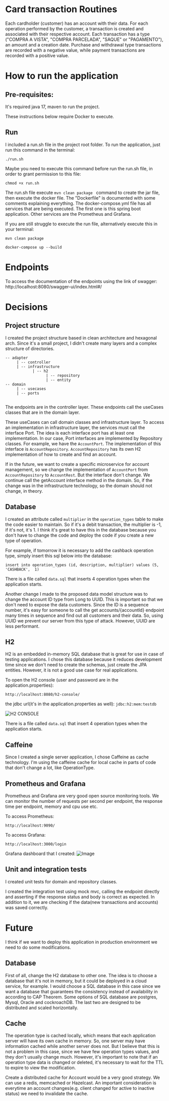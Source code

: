 # Card transaction Routines

Each cardholder (customer) has an account with their data. For each operation performed by the customer, a transaction is created and associated with their respective account. 
Each transaction has a type ("COMPRA A VISTA", "COMPRA PARCELADA", "SAQUE" or "PAGAMENTO"), an amount and a creation date.
Purchase and withdrawal type transactions are recorded with a negative value, while payment transactions are recorded with a positive value.

# How to run the application

## Pre-requisites:
It's required java 17, maven to run the project.

These instructions below require Docker to execute.

## Run
I included a run.sh file in the project root folder.
To run the application, just run this command in the terminal:

```
./run.sh
```

Maybe you need to execute this command before run the run.sh file, in order to grant permission to this file: 
```
chmod +x run.sh
```

The run.sh file execute ```mvn clean package ``` command to create the jar file, then execute the docker file.
The "Dockerfile" is documented with some comments explaining everything.
The docker-compose.yml file has all services that are being executed. The first one is this spring boot application.
Other services are the Prometheus and Grafana.

If you are still struggle to execute the run file, alternatively execute this in your terminal:

```
mvn clean package

docker-compose up --build
```

# Endpoints

To access the documentation of the endpoints using the link of swagger:
http://localhost:8080/swagger-ui/index.html#/

# Decisions

## Project structure

I created the project structure based in clean architecture and hexagonal arch.
Since it's a small project, I didn't create many layers and a complex structure of directories.

```
-- adapter
     | -- controller
     | -- infrastructure
            | -- h2
                  | -- repository
                  | -- entity
-- domain
     | -- usecases
     | -- ports
     
 ```

The endpoints are in the controller layer. These endpoints call the useCases classes that are in the domain layer.

These useCases can call domain classes and infrastructure layer. To access an implementation in infrastructure layer, the
services must call the interface Port. The idea is each interface port has at least one implementation.
In our case, Port interfaces are implemented by Repository classes.
For example, we have the `AccountPort`. The implementation of this interface is `AccountRepository`. `AccountRepository` has its own H2 implementation
of how to create and find an account.

If in the future, we want to create a specific microservice for account management, so we change the implementation of `AccountPort` from `AccountRepository` to `AccountRest`. But the interface don't change.
We continue call the getAccount interface method in the domain. So, if the change was in the infrastructure technology, so the domain should not change, in theory.

## Database

I created an attribute called `multiplier` in the `operation_types` table to make the code easier to maintain.
So if it's a debit transaction, the multiplier is -1, if it's not, it's 1. I think it's great to have this in the database 
because you don't have to change the code and deploy the code if you create a new type of operation.

For example, if tomorrow it is necessary to add the cashback operation type, simply insert this sql below into the database:
```
insert into operation_types (id, description, multiplier) values (5, 'CASHBACK',  1)
```

There is a file called `data.sql` that inserts 4 operation types when the application starts.

Another change I made to the proposed data model structure was to change the account ID type from Long to UUID. 
This is important so that we don't need to expose the data customers.
Since the ID is a sequence number, it's easy for someone to call the get accounts/{accountId} endpoint many times in sequence and find out all customers and their data.
So, using UUID we prevent our server from this type of attack. However, UUID are less performant.

## H2

H2 is an embedded in-memory SQL database that is great for use in case of testing applications. I chose this database because it reduces development time since we don't need to create the schemas, just create the JPA entities.
However, it is not a good use case for real applications.

To open the H2 console (user and password are in the application.properties):

```
http://localhost:8080/h2-console/
```
the jdbc url(it's in the application.properties as well): `jdbc:h2:mem:testdb`

![H2 CONSOLE](h2-console.png)

There is a file called `data.sql` that insert 4 operation types when the application starts.

## Caffeine

Since I created a single server application, I chose Caffeine as cache technology. I'm using the caffeine cache for local cache 
in parts of code that don't change a lot, like OperationType.

## Prometheus and Grafana

Prometheus and Grafana are very good open source monitoring tools. We can monitor the number of requests per second per endpoint, 
the response time per endpoint, memory and cpu use etc.

To access Prometheus:
```
http://localhost:9090/
```

To access Grafana: 
```
http://localhost:3000/login
```

Grafana dashboard that I created:
![Image](grafana_image.png)

## Unit and integration tests

I created unit tests for domain and repository classes. 

I created the integration test using mock mvc, calling the endpoint directly and asserting if the response status and body is correct as expected.
In addition to it, we are checking if the data(new transactions and accounts) was saved correctly.

# Future

I think if we want to deploy this application in production environment we need to do some modifications.

## Database

First of all, change the H2 database to other one.
The idea is to choose a database that it's not in memory, but it could be deployed in a cloud service, for example.
I would choose a SQL database in this case since we want a database that guarantees the consistency instead of availability in according to CAP Theorem.
Some options of SQL database are postgres, Mysql, Oracle and cockroachDB. The last two are designed to be distributed and scaled horizontally.

## Cache

The operation type is cached locally, which means that each application server will have its own cache in memory. So, one server may have information cached while another server does not.
But I believe that this is not a problem in this case, since we have few operation types values, and they don't usually change much. 
However, it's important to note that if an operation type data is changed or deleted, it's necessary to wait for the TTL to expire to view the modification.

Create a distributed cache for Account would be a very good strategy. We can use a redis, memcached or Hazelcast.
An important consideration is everytime an account changes(e.g. client changed for active to inactive status) we need to invalidate the cache.

